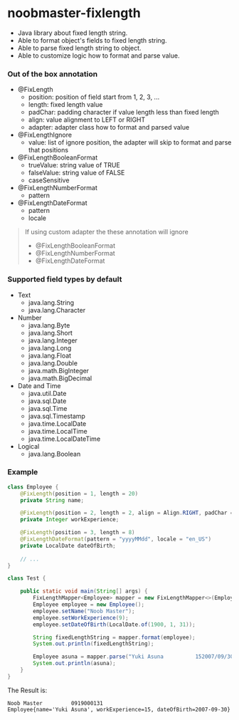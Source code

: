 # noobmaster-fixlength
- Java library about fixed length string.
- Able to format object's fields to fixed length string.
- Able to parse fixed length string to object.
- Able to customize logic how to format and parse value.

### Out of the box annotation

- @FixLength
  - position: position of field start from 1, 2, 3, ...
  - length: fixed length value
  - padChar: padding character if value length less than fixed length
  - align: value alignment to LEFT or RIGHT
  - adapter: adapter class how to format and parsed value
- @FixLengthIgnore
  - value: list of ignore position, the adapter will skip to format and parse that positions 
- @FixLengthBooleanFormat
  - trueValue: string value of TRUE
  - falseValue: string value of FALSE
  - caseSensitive
- @FixLengthNumberFormat
  - pattern
- @FixLengthDateFormat
  - pattern
  - locale

> If using custom adapter the these annotation will ignore
> - @FixLengthBooleanFormat
> - @FixLengthNumberFormat
> - @FixLengthDateFormat

### Supported field types by default

- Text
  - java.lang.String
  - java.lang.Character
- Number
  - java.lang.Byte
  - java.lang.Short
  - java.lang.Integer
  - java.lang.Long
  - java.lang.Float
  - java.lang.Double
  - java.math.BigInteger
  - java.math.BigDecimal
- Date and Time
  - java.util.Date
  - java.sql.Date
  - java.sql.Time
  - java.sql.Timestamp
  - java.time.LocalDate
  - java.time.LocalTime
  - java.time.LocalDateTime
- Logical
  - java.lang.Boolean

### Example

```java
class Employee {
    @FixLength(position = 1, length = 20)
    private String name;

    @FixLength(position = 2, length = 2, align = Align.RIGHT, padChar = '0')
    private Integer workExperience;

    @FixLength(position = 3, length = 8)
    @FixLengthDateFormat(pattern = "yyyyMMdd", locale = "en_US")
    private LocalDate dateOfBirth;
    
    // ...
}

class Test {

    public static void main(String[] args) {
        FixLengthMapper<Employee> mapper = new FixLengthMapper<>(Employee.class);
        Employee employee = new Employee();
        employee.setName("Noob Master");
        employee.setWorkExperience(9);
        employee.setDateOfBirth(LocalDate.of(1900, 1, 31));

        String fixedLengthString = mapper.format(employee);
        System.out.println(fixedLengthString);

        Employee asuna = mapper.parse("Yuki Asuna          152007/09/30");
        System.out.println(asuna);
    }
}
```
The Result is:
```
Noob Master         0919000131
Employee{name='Yuki Asuna', workExperience=15, dateOfBirth=2007-09-30}
```
